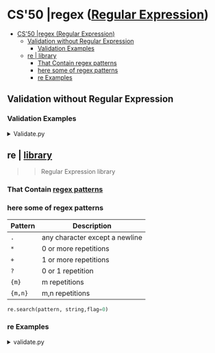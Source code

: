 # CS'50 |regex ([Regular Expression](https://cs50.harvard.edu/python/2022/weeks/7/))

- [CS'50 |regex (Regular Expression)](#cs50-regex-regular-expression)
  - [Validation without Regular Expression](#validation-without-regular-expression)
    - [Validation Examples](#validation-examples)
  - [re | library](#re--library)
    - [That Contain regex patterns](#that-contain-regex-patterns)
    - [here some of regex patterns](#here-some-of-regex-patterns)
    - [re Examples](#re-examples)

## Validation without Regular Expression

### Validation Examples

<details>
<summary>
Validate.py
</summary>

[validate.py](./reqular_expressions.ipynb)

```python

email = input("what is your email? ").strip()

user_name, domain = email.split("@")

## first way
# if "@" in email and "." in email:
#     print("Valid")
# else:
#     print("Invalid")

## Second way
if user_name and "." in domain:
    print("Valid")
else:
    print("Invalid")

"""
But we still need more control
"""

```

</details>

## re | [library](https://docs.python.org/3/library/re.html)
>
>> Regular Expression library
>
### That Contain [regex patterns](./regex_pattern.md)

### here some of regex patterns

| Pattern | Description |
|---------|------------|
|`.`|any character except a newline|
|`*`|0 or more repetitions|
|`+`|1 or more repetitions|
|`?`|0 or 1 repetition|
|`{m}`|m repetitions|
|`{m,n}`|m,n repetitions|

```python
re.search(pattern, string,flag=0)
```

### re Examples

<details>
  <summary>validate.py</summary>

[validate.py](./reqular_expressions.ipynb)

```python
import re

# email = input("what is your email? ").strip()
email= "Mohamed.8.eleraqi@gmail.com"

# if re.search("..*@..*",email):
if re.search(".+@.+",email):
    print("Valid")
else:
    print("Invalid")
```

</details>
